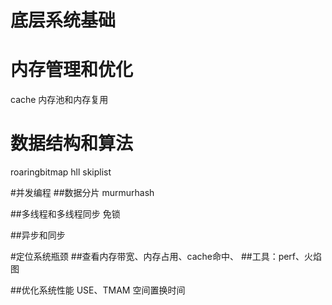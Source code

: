 # 底层系统基础

# 内存管理和优化
cache
内存池和内存复用

# 数据结构和算法
roaringbitmap
hll
skiplist

#并发编程
##数据分片
murmurhash

##多线程和多线程同步
免锁

##异步和同步


#定位系统瓶颈
##查看内存带宽、内存占用、cache命中、
##工具：perf、火焰图

##优化系统性能
USE、TMAM
空间置换时间
